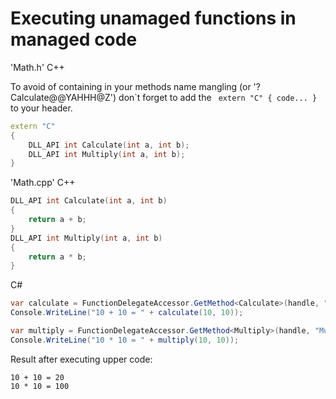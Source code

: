 # Executing unamaged functions in managed code

'Math.h' C++

To avoid of containing in your methods name mangling (or '?Calculate@@YAHHH@Z') don`t forget to add the ``` extern "C" { code... }``` to your header.
```c++
extern "C" 
{
    DLL_API int Calculate(int a, int b);
    DLL_API int Multiply(int a, int b);
}
```

'Math.cpp' C++
```c++
DLL_API int Calculate(int a, int b)
{
    return a + b;
}
DLL_API int Multiply(int a, int b)
{
    return a * b;
}
```

C#
```c#
var calculate = FunctionDelegateAccessor.GetMethod<Calculate>(handle, "Calculate");
Console.WriteLine("10 + 10 = " + calculate(10, 10));

var multiply = FunctionDelegateAccessor.GetMethod<Multiply>(handle, "Multiply");
Console.WriteLine("10 * 10 = " + multiply(10, 10));
```

Result after executing upper code:

```
10 + 10 = 20 
10 * 10 = 100
```

